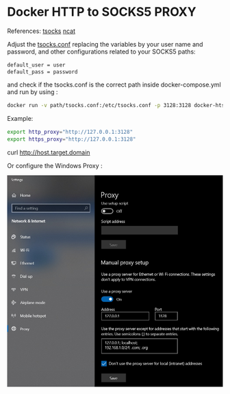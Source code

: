 # Docker HTTP to SOCKS5 PROXY

References: 
[tsocks](http://manpages.ubuntu.com/manpages/bionic/man8/tsocks.8.html)
[ncat](http://manpages.ubuntu.com/manpages/bionic/en/man1/ncat.1.html)

Adjust the [tsocks.conf](http://manpages.ubuntu.com/manpages/bionic/man5/tsocks.conf.5.html) replacing the variables by your user name and password, 
and other configurations related to your SOCKS5 paths: 

```
default_user = user
default_pass = password
```

and check if the tsocks.conf is the correct path inside docker-compose.yml and run by using : 

```bash
docker run -v path/tsocks.conf:/etc/tsocks.conf -p 3128:3128 docker-htsp:latest 
```

Example: 

```bash
export http_proxy="http://127.0.0.1:3128"
export https_proxy="http://127.0.0.1:3128"
```
curl http://host.target.domain




Or configure the Windows Proxy :

![Windows proxy](./proxy.jpg)
